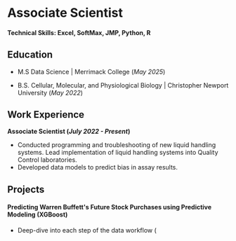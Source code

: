 # Associate Scientist

#### Technical Skills: Excel, SoftMax, JMP, Python, R

## Education
- M.S Data Science | Merrimack College (_May 2025_) 

- B.S. Cellular, Molecular, and Physiological Biology | Christopher Newport University (_May 2022_)

## Work Experience
**Associate Scientist (_July 2022 - Present_)**
- Conducted programming and troubleshooting of new liquid handling systems. Lead implementation of liquid handling systems into Quality Control laboratories.
- Developed data models to predict bias in assay results.

## Projects
#### Predicting Warren Buffett's Future Stock Purchases using Predictive Modeling (XGBoost)
- Deep-dive into each step of the data workflow (
